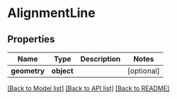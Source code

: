 # AlignmentLine

## Properties
Name | Type | Description | Notes
------------ | ------------- | ------------- | -------------
**geometry** | **object** |  | [optional] 

[[Back to Model list]](../README.md#documentation-for-models) [[Back to API list]](../README.md#documentation-for-api-endpoints) [[Back to README]](../README.md)



